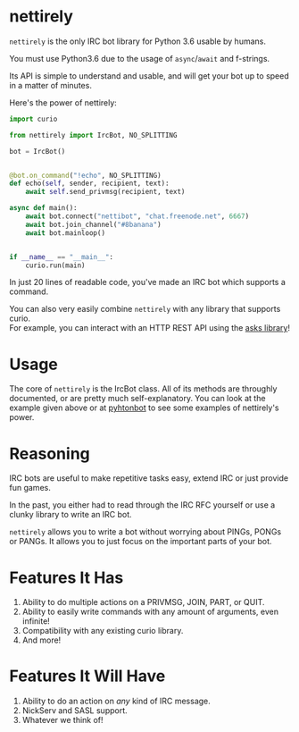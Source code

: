 # nettirely

`nettirely` is the only IRC bot library for Python 3.6 usable by humans.

You must use Python3.6 due to the usage of `async`/`await` and f-strings.

Its API is simple to understand and usable, and will get your bot up to speed
in a matter of minutes.

Here's the power of nettirely:

```python
import curio

from nettirely import IrcBot, NO_SPLITTING

bot = IrcBot()


@bot.on_command("!echo", NO_SPLITTING)
def echo(self, sender, recipient, text):
    await self.send_privmsg(recipient, text)

async def main():
    await bot.connect("nettibot", "chat.freenode.net", 6667)
    await bot.join_channel("#8banana")
    await bot.mainloop()


if __name__ == "__main__":
    curio.run(main)
```

In just 20 lines of readable code, you've made an IRC bot which supports a
command.

You can also very easily combine `nettirely` with any library that supports
curio.  
For example, you can interact with an HTTP REST API using the [asks library](https://github.com/theelous3/asks)!

# Usage

The core of `nettirely` is the IrcBot class.
All of its methods are throughly documented, or are pretty much
self-explanatory.
You can look at the example given above or at [pyhtonbot](github.com/8Banana/pythonbot) to see some examples of nettirely's power.

# Reasoning

IRC bots are useful to make repetitive tasks easy, extend IRC or just provide
fun games.

In the past, you either had to read through the IRC RFC yourself or use a
clunky library to write an IRC bot.

`nettirely` allows you to write a bot without worrying about PINGs, PONGs or
PANGs. It allows you to just focus on the important parts of your bot.

# Features It Has

1. Ability to do multiple actions on a PRIVMSG, JOIN, PART, or QUIT.
2. Ability to easily write commands with any amount of arguments, even
   infinite!
3. Compatibility with any existing curio library.
4. And more!

# Features It Will Have

1. Ability to do an action on *any* kind of IRC message.
2. NickServ and SASL support.
3. Whatever we think of!
